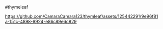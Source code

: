 #thymeleaf


https://github.com/CamaraCamara123/thymleaf/assets/125442291/9e96f81a-151c-4898-8924-e86c89e6c829

